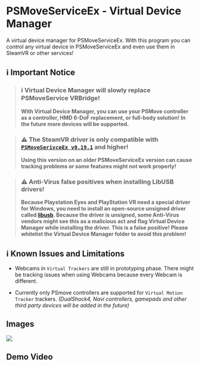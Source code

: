 # PSMoveServiceEx - Virtual Device Manager
A virtual device manager for PSMoveServiceEx.
With this program you can control any virtual device in PSMoveServiceEx and even use them in SteamVR or other services!

 ## ℹ️  Important Notice

 > ### ℹ️ Virtual Device Manager will slowly replace PSMoveService VRBridge!
 > **With Virtual Device Manager, you can use your PSMove controller as a controller, HMD 6-DoF replacement, or full-body solution!**
**In the future more devices will be supported.**

 > ### ⚠️ The SteamVR driver is only compatible with [``PSMoveSerivceEx v0.19.1``](https://github.com/Timocop/PSMoveServiceEx/releases) and higher!
 > **Using this version on an older PSMoveServiceEx version can cause tracking problems or some features might not work properly!**

 > ### ⚠️ Anti-Virus false positives when installing LibUSB drivers!
 > **Because Playstation Eyes and PlayStation VR need a special driver for Windows, you need to install an open-source unsigned driver called [libusb](https://github.com/pbatard/libwdi). Because the driver is unsigned, some Anti-Virus vendors might see this as a malicious act and flag Virtual Device Manager while installing the driver. This is a false positive! Please whitelist the Virtual Device Manager folder to avoid this problem!**

## ℹ️ Known Issues and Limitations
- Webcams in ``Virtual Trackers`` are still in prototyping phase. There might be tracking issues when using Webcams because every Webcam is different.

- Currently only PSmove controllers are supported for ``Virtual Motion Tracker`` trackers.
*(DualShock4, Navi controllers, gamepads and other third party devices will be added in the future)*

 
## Images

![](https://github.com/Timocop/PSMoveServiceEx-Virtual-Device-Manager/assets/22834512/c6bfcddd-7cda-477f-87cd-fb48e9b1d9ee)

 ## Demo Video
 
[](https://github.com/Timocop/PSMoveServiceEx-Virtual-Device-Manager/assets/22834512/e664c4d5-7dd6-4955-bbc7-20a91b2a3503)
